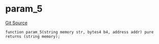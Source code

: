 # param_5
[Git Source](https://github.com/metacontract/mc/blob/8438d83ed04f942f1b69f22b0cb556723d88a8f9/resources/devkit/api-reference/Flattened.sol)


```solidity
function param_5(string memory str, bytes4 b4, address addr) pure returns (string memory);
```


